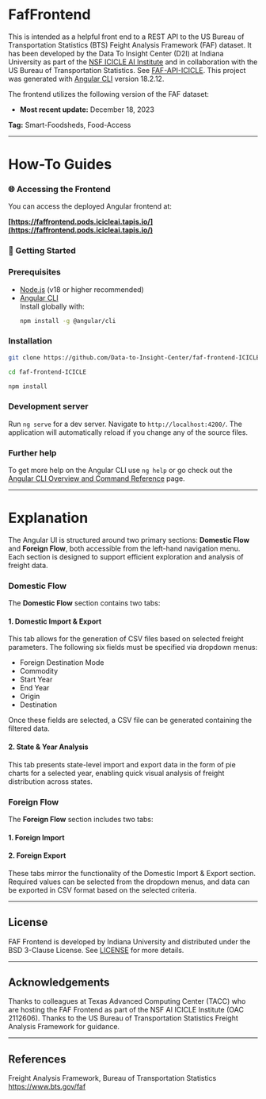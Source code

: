 # FafFrontend

This is intended as a helpful front end to a REST API to the US Bureau of Transportation Statistics (BTS) Feight Analysis Framework (FAF) dataset. It has been developed by the Data To Insight Center (D2I) at Indiana University as part of the [NSF ICICLE AI Institute](https://icicle.osu.edu/) and in collaboration with the US Bureau of Transportation Statistics. See [FAF-API-ICICLE](https://github.com/Data-to-Insight-Cnter/faf-api-dev). This project was generated with [Angular CLI](https://github.com/angular/angular-cli) version 18.2.12.

The frontend utilizes the following version of the FAF dataset:

- **Most recent update:** December 18, 2023


**Tag:** Smart-Foodsheds, Food-Access

---
# How-To Guides

### 🌐 Accessing the Frontend

You can access the deployed Angular frontend at:

**[https://faffrontend.pods.icicleai.tapis.io/](https://faffrontend.pods.icicleai.tapis.io/)**


### 🚀 Getting Started

### Prerequisites

- [Node.js](https://nodejs.org/) (v18 or higher recommended)  
- [Angular CLI](https://angular.dev/tools/cli)  
  Install globally with:  
  ```bash
  npm install -g @angular/cli

### Installation
   ```bash
git clone https://github.com/Data-to-Insight-Center/faf-frontend-ICICLE.git
   ```
   ```bash
cd faf-frontend-ICICLE
   ```
   ```bash
npm install
   ```

### Development server

Run `ng serve` for a dev server. Navigate to `http://localhost:4200/`. The application will automatically reload if you change any of the source files.


### Further help

To get more help on the Angular CLI use `ng help` or go check out the [Angular CLI Overview and Command Reference](https://angular.dev/tools/cli) page.

---

#  Explanation

The Angular UI is structured around two primary sections: **Domestic Flow** and **Foreign Flow**, both accessible from the left-hand navigation menu. Each section is designed to support efficient exploration and analysis of freight data.

###  Domestic Flow

The **Domestic Flow** section contains two tabs:

#### 1. Domestic Import & Export
This tab allows for the generation of CSV files based on selected freight parameters. The following six fields must be specified via dropdown menus:

- Foreign Destination Mode  
- Commodity  
- Start Year  
- End Year  
- Origin  
- Destination  

Once these fields are selected, a CSV file can be generated containing the filtered data.

#### 2. State & Year Analysis
This tab presents state-level import and export data in the form of pie charts for a selected year, enabling quick visual analysis of freight distribution across states.


###  Foreign Flow

The **Foreign Flow** section includes two tabs:

#### 1. Foreign Import  
#### 2. Foreign Export  

These tabs mirror the functionality of the Domestic Import & Export section. Required values can be selected from the dropdown menus, and data can be exported in CSV format based on the selected criteria.

---

## License

FAF Frontend is developed by Indiana University and distributed under the BSD 3-Clause License. See [LICENSE](LICENSE) for more details.

---

## Acknowledgements

Thanks to colleagues at Texas Advanced Computing Center (TACC) who are hosting the FAF Frontend as part of the NSF AI ICICLE Institute (OAC 2112606). Thanks to the US Bureau of Transportation Statistics Freight Analysis Framework for guidance.

---
## References
Freight Analysis Framework, Bureau of Transportation Statistics https://www.bts.gov/faf
